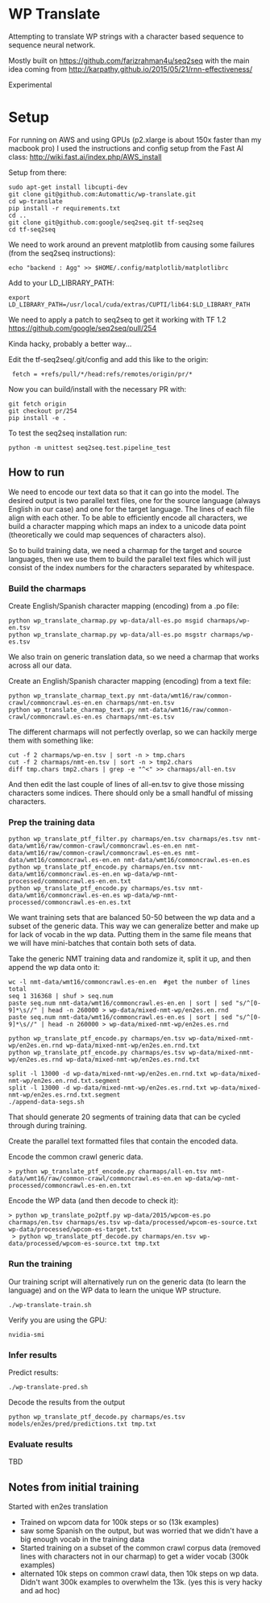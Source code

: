 # WP Translate

Attempting to translate WP strings with a character based sequence to sequence neural network.

Mostly built on https://github.com/farizrahman4u/seq2seq with the main idea coming from http://karpathy.github.io/2015/05/21/rnn-effectiveness/

Experimental


# Setup

For running on AWS and using GPUs (p2.xlarge is about 150x faster than my macbook pro) I used the instructions and config setup from the Fast AI class: http://wiki.fast.ai/index.php/AWS_install

Setup from there:

```
sudo apt-get install libcupti-dev
git clone git@github.com:Automattic/wp-translate.git
cd wp-translate
pip install -r requirements.txt
cd ..
git clone git@github.com:google/seq2seq.git tf-seq2seq
cd tf-seq2seq
```

We need to work around an prevent matplotlib from causing some failures (from the seq2seq instructions):

```
echo "backend : Agg" >> $HOME/.config/matplotlib/matplotlibrc
```

Add to your LD_LIBRARY_PATH:

```
export LD_LIBRARY_PATH=/usr/local/cuda/extras/CUPTI/lib64:$LD_LIBRARY_PATH
```

We need to apply a patch to seq2seq to get it working with TF 1.2 https://github.com/google/seq2seq/pull/254

Kinda hacky, probably a better way...

Edit the tf-seq2seq/.git/config and add this like to the origin:

```
 fetch = +refs/pull/*/head:refs/remotes/origin/pr/*
```

Now you can build/install with the necessary PR with:

```
git fetch origin
git checkout pr/254
pip install -e .
```

To test the seq2seq installation run:

```
python -m unittest seq2seq.test.pipeline_test
```

## How to run

We need to encode our text data so that it can go into the model. The desired output is two parallel text files, one for the source language (always English in our case) and one for the target language. The lines of each file align with each other. To be able to efficiently encode all characters, we build a character mapping which maps an index to a unicode data point (theoretically we could map sequences of characters also).

So to build training data, we need a charmap for the target and source languages, then we use them to build the parallel text files which will just consist of the index numbers for the characters separated by whitespace.

### Build the charmaps

Create English/Spanish character mapping (encoding) from a .po file:

```
python wp_translate_charmap.py wp-data/all-es.po msgid charmaps/wp-en.tsv
python wp_translate_charmap.py wp-data/all-es.po msgstr charmaps/wp-es.tsv
```

We also train on generic translation data, so we need a charmap that works across all our data.

Create an English/Spanish character mapping (encoding) from a text file:

```
python wp_translate_charmap_text.py nmt-data/wmt16/raw/common-crawl/commoncrawl.es-en.en charmaps/nmt-en.tsv
python wp_translate_charmap_text.py nmt-data/wmt16/raw/common-crawl/commoncrawl.es-en.es charmaps/nmt-es.tsv
```

The different charmaps will not perfectly overlap, so we can hackily merge them with something like:

```
cut -f 2 charmaps/wp-en.tsv | sort -n > tmp.chars
cut -f 2 charmaps/nmt-en.tsv | sort -n > tmp2.chars
diff tmp.chars tmp2.chars | grep -e "^<" >> charmaps/all-en.tsv
```

And then edit the last couple of lines of all-en.tsv to give those missing characters some indices. There should only be a small handful of missing characters.

### Prep the training data


```
python wp_translate_ptf_filter.py charmaps/en.tsv charmaps/es.tsv nmt-data/wmt16/raw/common-crawl/commoncrawl.es-en.en nmt-data/wmt16/raw/common-crawl/commoncrawl.es-en.es nmt-data/wmt16/commoncrawl.es-en.en nmt-data/wmt16/commoncrawl.es-en.es
python wp_translate_ptf_encode.py charmaps/en.tsv nmt-data/wmt16/commoncrawl.es-en.en wp-data/wp-nmt-processed/commoncrawl.es-en.en.txt
python wp_translate_ptf_encode.py charmaps/es.tsv nmt-data/wmt16/commoncrawl.es-en.es wp-data/wp-nmt-processed/commoncrawl.es-en.es.txt
```

We want training sets that are balanced 50-50 between the wp data and a subset of the generic data. This way we can generalize better and make up for lack of vocab in the wp data. Putting them in the same file means that we will have mini-batches that contain both sets of data.

Take the generic NMT training data and randomize it, split it up, and then append the wp data onto it:

```
wc -l nmt-data/wmt16/commoncrawl.es-en.en  #get the number of lines total
seq 1 316368 | shuf > seq.num
paste seq.num nmt-data/wmt16/commoncrawl.es-en.en | sort | sed "s/^[0-9]*\s//" | head -n 260000 > wp-data/mixed-nmt-wp/en2es.en.rnd
paste seq.num nmt-data/wmt16/commoncrawl.es-en.es | sort | sed "s/^[0-9]*\s//" | head -n 260000 > wp-data/mixed-nmt-wp/en2es.es.rnd

python wp_translate_ptf_encode.py charmaps/en.tsv wp-data/mixed-nmt-wp/en2es.en.rnd wp-data/mixed-nmt-wp/en2es.en.rnd.txt
python wp_translate_ptf_encode.py charmaps/es.tsv wp-data/mixed-nmt-wp/en2es.es.rnd wp-data/mixed-nmt-wp/en2es.es.rnd.txt

split -l 13000 -d wp-data/mixed-nmt-wp/en2es.en.rnd.txt wp-data/mixed-nmt-wp/en2es.en.rnd.txt.segment
split -l 13000 -d wp-data/mixed-nmt-wp/en2es.es.rnd.txt wp-data/mixed-nmt-wp/en2es.es.rnd.txt.segment
./append-data-segs.sh
```

That should generate 20 segments of training data that can be cycled through during training.

Create the parallel text formatted files that contain the encoded data.

Encode the common crawl generic data.

```
> python wp_translate_ptf_encode.py charmaps/all-en.tsv nmt-data/wmt16/raw/common-crawl/commoncrawl.es-en.en wp-data/wp-nmt-processed/commoncrawl.es-en.en.txt
```

Encode the WP data (and then decode to check it):


```
> python wp_translate_po2ptf.py wp-data/2015/wpcom-es.po charmaps/en.tsv charmaps/es.tsv wp-data/processed/wpcom-es-source.txt wp-data/processed/wpcom-es-target.txt
 > python wp_translate_ptf_decode.py charmaps/en.tsv wp-data/processed/wpcom-es-source.txt tmp.txt
 ```

### Run the training

Our training script will alternatively run on the generic data (to learn the language) and on the WP data to learn the unique WP structure.

```
./wp-translate-train.sh
```

Verify you are using the GPU:

```
nvidia-smi
```


### Infer results

Predict results:

```
./wp-translate-pred.sh
```

Decode the results from the output

```
python wp_translate_ptf_decode.py charmaps/es.tsv models/en2es/pred/predictions.txt tmp.txt
```

### Evaluate results

TBD


## Notes from initial training

Started with en2es translation
- Trained on wpcom data for 100k steps or so (13k examples)
 - saw some Spanish on the output, but was worried that we didn't have a big enough vocab in the training data
- Started training on a subset of the common crawl corpus data (removed lines with characters not in our charmap) to get a wider vocab (300k examples)
- alternated 10k steps on common crawl data, then 10k steps on wp data. Didn't want 300k examples to overwhelm the 13k. (yes this is very hacky and ad hoc)
